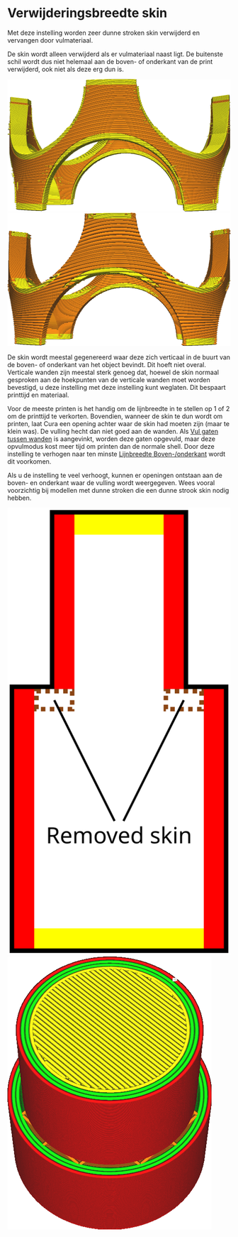 Verwijderingsbreedte skin
====
Met deze instelling worden zeer dunne stroken skin verwijderd en vervangen door vulmateriaal.

De skin wordt alleen verwijderd als er vulmateriaal naast ligt. De buitenste schil wordt dus niet helemaal aan de boven- of onderkant van de print verwijderd, ook niet als deze erg dun is.

![Geen skinverwijdering](../../../articles/images/skin_preshrink_original.png)
![Dunne strepen zijn verwijderd](../../../articles/images/skin_preshrink_shrunk.png)

De skin wordt meestal gegenereerd waar deze zich verticaal in de buurt van de boven- of onderkant van het object bevindt. Dit hoeft niet overal. Verticale wanden zijn meestal sterk genoeg dat, hoewel de skin normaal gesproken aan de hoekpunten van de verticale wanden moet worden bevestigd, u deze instelling met deze instelling kunt weglaten. Dit bespaart printtijd en materiaal.

Voor de meeste printen is het handig om de lijnbreedte in te stellen op 1 of 2 om de printtijd te verkorten. Bovendien, wanneer de skin te dun wordt om printen, laat Cura een opening achter waar de skin had moeten zijn (maar te klein was). De vulling hecht dan niet goed aan de wanden. Als [Vul gaten tussen wanden](../shell/fill_perimeter_gaps.md) is aangevinkt, worden deze gaten opgevuld, maar deze opvulmodus kost meer tijd om printen dan de normale shell. Door deze instelling te verhogen naar ten minste [Lijnbreedte Boven-/onderkant](../resolution/skin_line_width.md) wordt dit voorkomen.

Als u de instelling te veel verhoogt, kunnen er openingen ontstaan aan de boven- en onderkant waar de vulling wordt weergegeven. Wees vooral voorzichtig bij modellen met dunne stroken die een dunne strook skin nodig hebben.

![Deze stukjes skin worden verwijderd en de vulling wordt zichtbaar.](../../../articles/images/skin_preshrink_problem.svg)
![De vulling is ook te zien in de laagweergave](../../../articles/images/skin_preshrink_problem_screenshot.png)